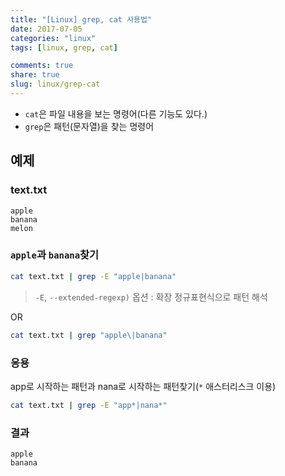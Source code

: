 ```yaml
---
title: "[Linux] grep, cat 사용법"
date: 2017-07-05
categories: "linux"
tags: [linux, grep, cat]

comments: true
share: true
slug: linux/grep-cat
---
```


- `cat`은 파일 내용을 보는 명령어(다른 기능도 있다.)
- `grep`은 패턴(문자열)을 찾는 명령어

## 예제

### text.txt

```
apple
banana
melon
```

### `apple`과 `banana`찾기

```sh
cat text.txt | grep -E "apple|banana"
```

> `-E`, `--extended-regexp)` 옵션 : 확장 정규표현식으로 패턴 해석

OR

```sh
cat text.txt | grep "apple\|banana"
```

### 응용

app로 시작하는 패턴과 nana로 시작하는 패턴찾기(`*` 애스터리스크 이용)

```sh
cat text.txt | grep -E "app*|nana*"
```

### 결과

```
apple
banana
```
